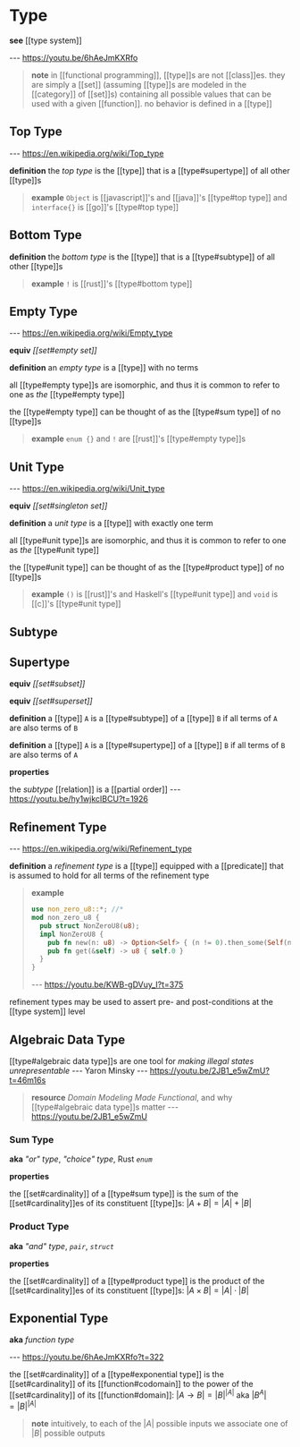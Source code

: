 # Type

**see** [[type system]]

--- <https://youtu.be/6hAeJmKXRfo>

> **note** in [[functional programming]], [[type]]s are not [[class]]es. they are simply a [[set]] (assuming [[type]]s are modeled in the [[category]] of [[set]]s) containing all possible values that can be used with a given [[function]]. no behavior is defined in a [[type]]

## Top Type

--- <https://en.wikipedia.org/wiki/Top_type>

**definition** the _top type_ is the [[type]] that is a [[type#supertype]] of all other [[type]]s

> **example** `Object` is [[javascript]]'s and [[java]]'s [[type#top type]] and `interface{}` is [[go]]'s [[type#top type]]

## Bottom Type

**definition** the _bottom type_ is the [[type]] that is a [[type#subtype]] of all other [[type]]s

> **example** `!` is [[rust]]'s [[type#bottom type]]

## Empty Type

--- <https://en.wikipedia.org/wiki/Empty_type>

**equiv** _[[set#empty set]]_

**definition** an _empty type_ is a [[type]] with no terms

all [[type#empty type]]s are isomorphic, and thus it is common to refer to one as _the_ [[type#empty type]]

the [[type#empty type]] can be thought of as the [[type#sum type]] of no [[type]]s

> **example** `enum {}` and `!` are [[rust]]'s [[type#empty type]]s

## Unit Type

--- <https://en.wikipedia.org/wiki/Unit_type>

**equiv** _[[set#singleton set]]_

**definition** a _unit type_ is a [[type]] with exactly one term

all [[type#unit type]]s are isomorphic, and thus it is common to refer to one as _the_ [[type#unit type]]

the [[type#unit type]] can be thought of as the [[type#product type]] of no [[type]]s

> **example** `()` is [[rust]]'s and Haskell's [[type#unit type]] and `void` is [[c]]'s [[type#unit type]]

## Subtype

## Supertype

**equiv** _[[set#subset]]_

**equiv** _[[set#superset]]_

**definition** a [[type]] `A` is a [[type#subtype]] of a [[type]] `B` if all terms of `A` are also terms of `B`

**definition** a [[type]] `A` is a [[type#supertype]] of a [[type]] `B` if all terms of `B` are also terms of `A`

**properties**

the _subtype_ [[relation]] is a [[partial order]] --- <https://youtu.be/hy1wjkcIBCU?t=1926>

## Refinement Type

--- <https://en.wikipedia.org/wiki/Refinement_type>

**definition** a _refinement type_ is a [[type]] equipped with a [[predicate]] that is assumed to hold for all terms of the refinement type

> **example**
>
> ```rust
> use non_zero_u8::*; //*
> mod non_zero_u8 {
>   pub struct NonZeroU8(u8);
>   impl NonZeroU8 {
>     pub fn new(n: u8) -> Option<Self> { (n != 0).then_some(Self(n)) }
>     pub fn get(&self) -> u8 { self.0 }
>   }
> }
> ```
>
> --- <https://youtu.be/KWB-gDVuy_I?t=375>

refinement types may be used to assert pre- and post-conditions at the [[type system]] level

## Algebraic Data Type

[[type#algebraic data type]]s are one tool for _making illegal states unrepresentable_ --- Yaron Minsky --- <https://youtu.be/2JB1_e5wZmU?t=46m16s>

> **resource** _Domain Modeling Made Functional_, and why [[type#algebraic data type]]s matter --- <https://youtu.be/2JB1_e5wZmU>

### Sum Type

**aka** _"or" type_, _"choice" type_, Rust _`enum`_

**properties**

the [[set#cardinality]] of a [[type#sum type]] is the sum of the [[set#cardinality]]es of its constituent [[type]]s: $|A + B| = |A| + |B|$

### Product Type

**aka** _"and" type_, _`pair`_, _`struct`_

**properties**

the [[set#cardinality]] of a [[type#product type]] is the product of the [[set#cardinality]]es of its constituent [[type]]s: $|A \times B| = |A| \cdot |B|$

## Exponential Type

**aka** _function type_

--- <https://youtu.be/6hAeJmKXRfo?t=322>

the [[set#cardinality]] of a [[type#exponential type]] is the [[set#cardinality]] of its [[function#codomain]] to the power of the [[set#cardinality]] of its [[function#domain]]: $|A \to B| = |B|^{|A|}$ aka $|B^A| = |B|^{|A|}$

> **note** intuitively, to each of the $|A|$ possible inputs we associate one of $|B|$ possible outputs

